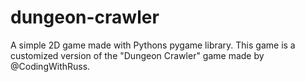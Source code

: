 # dungeon-crawler
A simple 2D game made with Pythons pygame library. This game is a customized version of the "Dungeon Crawler" game made by @CodingWithRuss.
